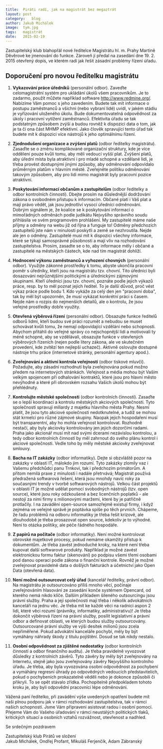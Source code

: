```yaml
---
title:	Piráti radí, jak na magistrát bez megaztrát
layout:	post
category:	blog
author:	Jakub Michálek
image:	tym.jpg
tags:	magistrát
date:	2015-02-19
---
```


Zastupitelský klub blahopřál nové ředitelce Magistrátu hl. m. Prahy Martině 
Děvěrové ke jmenování do funkce. Zároveň jí předal na zasedání dne 19. 2. 2015
otevřený dopis, ve kterém radí jak řešit zásadní problémy řízení úřadu.

Doporučení pro novou ředitelku magistrátu
---------

1. **Vykazování práce úředníků** (personální odbor). Zaveďte celomagistrátní systém pro ukládání úkolů všem pracovníkům. Je to zadarmo, použít můžete například software <http://www.redmine.org/>. Nabízíme Vám pomoc s jeho zavedením. Budete tak mít informace o postupu zaměstnanců a všichni (nebo vybraní lidé) uvidí, v jakém stádiu je vyřizování uloženého úkolu. Bude dokumentovatelná odpovědnost za úkoly i pracovní vytížení zaměstnanců. Efektivita úřadu se tak podstatným způsobem zvýší a budou rovněž k dispozici data o tom, jak je ta či ona část MHMP efektivní. Jako člověk spravující tento úřad tak budete mít k dispozici více nástrojů k jeho optimálnímu řízení.

2. **Zjednodušení organizace a zvýšení platů** (odbor ředitelky magistrátu). Zasaďte se o změnu komplikované organizační struktury, kde je více oddělení pouze kvůli tomu, aby měli vedoucí vyšší plat. Zvýšení platů, aby úřední místa byla atraktivní i pro mladé schopné a vzdělané lidi, je třeba provést dostupnými jinými způsoby, aby odměnování odpovídalo průměrným platům v hlavním městě. Zveřejněte politiku odměnování takovým způsobem, aby pro lidi mimo magistrát byly pracovní pozice atraktivní.

3. **Poskytování informací občanům a zastupitelům** (odbor ředitelky a odbor kontrolních činností). Dbejte prosím na důslednější dodržování zákona o svobodném přístupu k informacím. Občané platí i Váš plat a mají právo vědět, jak jsou jednotliví vysocí úředníci odměnováni. Dobrým signálem je, že koalice se k poskytování informací o mimořádných odměnách podle judikátu Nejvyšího správního soudu přihlásila ve svém programovém prohlášení. My zastupitelé máme naše příjmy a odměny na webu již od října a funguje to! Odměny předchozích zastupitelů jste nám v minulosti poskytli a země se nezhroutila. Nejde ale jen o odměny. Zastupitelé musí mít k dispozici všechny informace, které se týkají samosprávné působnosti a mají vliv na rozhodování zastupitelstva. Prosím, zasadte se o to, aby informace měly i občané a zastupitelé na městských částech, kde nad tím magistrát dohlíží.

4. **Hodnocení výkonu zaměstnanců a vyhození chovných** (personální odbor). Využijte zákonné prostředky k tomu, abyste ukončila pracovní poměr s úředníky, kteří jsou na magistrátu tzv. chovní. Tito úředníci byli dosazováni nejrůznějšími politickými a úřednickými zájmovými skupinami. Kteří úředníci jsou tzv. chovní, poznáte podle jejich výkazů práce, resp. by to měl poznat jejich ředitel. To je další důvod, proč vést výkaz práce podle bodu 1. Kdo vykáže za celý den jen "pracovní doba", tak by měl být upozorněn, že musí vykázat konkrétní práci s časem. Nejde nám o rozpis do nejmenších detailů, ale o kontrolu, že jsou veřejné prostředky dobře využity. 

5. **Otevřená výběrová řízení** (personální odbor). Obsazujte funkce ředitelů odborů lidmi, kteří budou své práci rozumět a nebudou se muset schovávat kvůli tomu, že nemají odpovídající vzdělání nebo schopnosti. Abychom přitáhli do veřejné správy co nejschopnější lidi a motivovali ty méně schopné, aby se vzdělávali, obsazujte funkce v otevřených výběrových řízeních (nejen podle litery zákona, ale ve skutečném provedení, kde zvítězí ten nejlepší uchazeč). Aktivně oslovujte dostupné nástroje trhu práce (internetové stránky, personální agentury apod.).

6. **Zveřejnování a aktivní kontrola veřejností** (odbor tiskové mluvčí). Požadujte, aby zásadní rozhodnutí byla zveřejnována pokud možno předem na internetových stránkách. Veřejnost a média mohou být Vaším velkým spojencem při odhalování kontraktů, které jsou pro hlavní město nevýhodné a které při obrovském rozsahu Vašich úkolů mohou být přehlédnuty.

7. **Kontrolujte městské společnosti** (odbor kontrolních činností). Zasaďte se o lepší koordinaci a kontrolu městských akciových společností. Tyto společnosti spravují miliardy z majetku hlavního města Prahy. Nesmí platit, že jsou tyto akciové společnosti nedotknutelné, a tudíž se mohou stát krmelci pro různé zájmové skupiny. Naopak jejich hospodaření musí být transparentní, aby ho mohla veřejnost kontrolovat. Rozhodně nestačí, aby byly akciovky kontrolovány jen jejich dozorčími radami. Praha jako akcionář musí mít nad svými dcerami nezávislou kontrolou, a tedy odbor kontrolních činností by měl zahrnout do svého plánu kontrol i akciové společnosti. Vedle toho by měly městské akciovky zveřejnovat smlouvy. 

8. **Bacha na IT zakázky** (odbor informatiky). Dejte si obzvláště pozor na zakázky v oblasti IT, málokdo jim rozumí. Tyto zakázky zlomily vaz i Vašemu předchůdci panu Trnkovi, tak i předchozím primátorům. A přitom nemilá praxe z minulosti i nadále přetrvává; Magistrát používá předražená softwarová řešení, která jsou mnohdy navíc roky za současnými trendy v tvorbě softwarových nástrojů. Velkou část projektů v oblasti IT je možné udělat pomocí svobodných nástrojů (tzv. open source), které jsou roky odzkoušené a bez licenčních poplatků - ale nestojí za nimi firmy s milionovými maržemi, které by je patřičně protlačily. I na zavádění open-source samozřejmě existují firmy, i když zejména ve veřejné správě je poptávka spíše po těch prvních. Chápeme, že řadu problémů na odboru informatiky je třeba řešit krizově, ale dlouhodobě je třeba prosazovat open source, kdekoliv je to výhodné. Není to otázka politiky, ale péče řádného hospodáře.

9. **Z papírů na počítače** (odbor informatiky). Není možné kontrolovat obrovské majetkové procesy, pokud nemáme okamžitý přístup k dokumentům. Je třeba zavést jednoduché kroky, na které není třeba kupovat další softwarové produkty. Například je možné zavést  elektronickou formu faktur (skenování) po podpisu všemi třemi osobami pod danou operací podle zákona o finanční kontrole. Rovněž je možné zveřejnovat pravidelně data o došlých fakturách a účetnictví jako Open Data (otevřená data).

10. **Není možné outsourcovat celý úřad** (kancelář ředitelky, právní odbor). Na magistrátu je outsourcováno příliš mnoho věcí, počínaje zveřejnováním hlasování ze zasedání konče systémem Opencard, od kterého nemá nikdo klíče. Dalším příkladem šíleného outsourcingu jsou právní služby. Praha a její společnosti mají třeba i několik advokátních kanceláří na jednu věc. Je třeba mít ke každé věci na radnici aspon 2 lidi, které věci rozumí (právníky, informatiky, administrativu)! Je třeba dokončit výběrová řízení na právní služby, posílit legislativní a právní odbor a definovat oblasti, ve kterých budou služby outsourcovány. Outsourcované právní služby ve výši desítek milionů jsou zcela nepřiměřené. Pokud advokátní kanceláře pochybí, měly by být vymáhány náhrady škody z titulu pojištění. Dosud se tak nikdy nestalo.

11. **Osobní odpovědnost za zjištěné nedostatky** (odbor kontrolních činností a odbor finančního auditu). Je třeba pravidelně vyvozovat důsledky z kontrolních závěrů. Tyto závěry by měly být zveřejnovány na Internetu, stejně jako jsou zveřejnovány závěry Nejvyššího kontrolního úřadu. Je třeba, aby byla vyvozována osobní odpovědnost za pochybení a vymáhány regresní úhrady po odpovědných vedoucích představitelích, pokud o pochybeních prokazatelně věděli nebo je dokonce způsobili či přikryli. To se opět stávalo zřídka. Pochopitelně předpokladem tohoto kroku je, aby byli odpovědní pracovníci lépe odměnováni.

Vážená paní ředitelko, při zavádění výše uvedených opatření budete mít naši plnou podporu jak v rámci rozhodování zastupitelstva, tak v rámci našich schopností. Jsme Vám připraveni asistovat radou i osobní pomocí. Přejeme Vám do Vašeho úřadování v rámci neustálých politických tlaků, kritických situací a osobních vztahů rozvážnost, otevřenost a nadhled. 

Se srdečným pozdravem

Zastupitelský klub Pirátů ve složení  
Jakub Michálek, Ondřej Profant, Mikuláš Ferjenčík, Adam Zábranský


